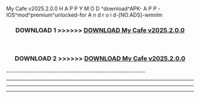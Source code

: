  My Cafe v2025.2.0.0 H A P P Y M O D ^download^APK- A P P -IOS^mod^premium^unlocked-for A n d r o i d-[NO.ADS]-wmnlm



<div align="center">

<h3>DOWNLOAD 1 >>>>>> <a href="https://en-mod.web.app/?en= My Cafe v2025.2.0.0">DOWNLOAD My Cafe v2025.2.0.0 </a></h3><br>

<h3>DOWNLOAD 2 >>>>>> <a href="https://en-mod.web.app/?en= My Cafe v2025.2.0.0">DOWNLOAD My Cafe v2025.2.0.0 </a></h3>

</div>
----------------------------------------------------------

----------------------------------------------------------

----------------------------------------------------------

----------------------------------------------------------



